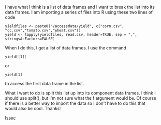 I have what I think is a list of data frames and I want to break the list into its data frames. I am importing a series of files into R using these two lines of code

```
yieldfiles <- paste0("/accessdata/yield", c("corn.csv", "cc.csv","tomato.csv","wheat.csv")) 
yield <- lapply(yieldfiles, read.csv, header=TRUE, sep = ",", stringsAsFactors=FALSE) 
```

When I do this, I get a list of data frames. I use the command

`yield[[1]]`

or

`yield[1]`

to access the first data frame in the list.

What I want to do is split this list up into its component data frames. I think I should use split(), but I'm not sure what the f argument would be. Of course if there is a better way to import the data so I don't have to do this that would also be cool. Thanks!

[Issue](https://github.com/noamross/zero-dependency-problems/issues/15)
